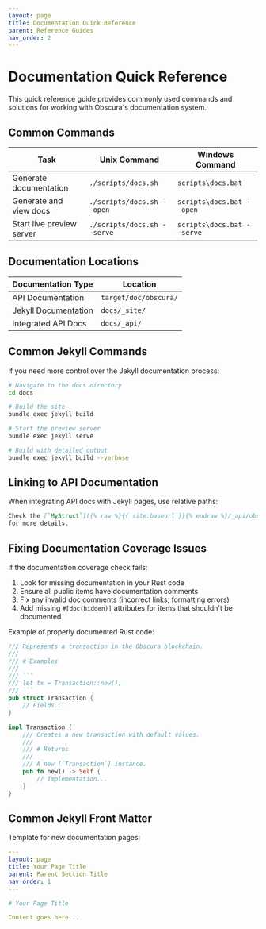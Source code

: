 ```yaml
---
layout: page
title: Documentation Quick Reference
parent: Reference Guides
nav_order: 2
---
```


# Documentation Quick Reference

This quick reference guide provides commonly used commands and solutions for working with Obscura's documentation system.

## Common Commands

| Task | Unix Command | Windows Command |
|------|-------------|----------------|
| Generate documentation | `./scripts/docs.sh` | `scripts\docs.bat` |
| Generate and view docs | `./scripts/docs.sh --open` | `scripts\docs.bat --open` |
| Start live preview server | `./scripts/docs.sh --serve` | `scripts\docs.bat --serve` |

## Documentation Locations

| Documentation Type | Location |
|-------------------|----------|
| API Documentation | `target/doc/obscura/` |
| Jekyll Documentation | `docs/_site/` |
| Integrated API Docs | `docs/_api/` |

## Common Jekyll Commands

If you need more control over the Jekyll documentation process:

```bash
# Navigate to the docs directory
cd docs

# Build the site
bundle exec jekyll build

# Start the preview server
bundle exec jekyll serve

# Build with detailed output
bundle exec jekyll build --verbose
```

## Linking to API Documentation

When integrating API docs with Jekyll pages, use relative paths:

```markdown
Check the [`MyStruct`]({% raw %}{{ site.baseurl }}{% endraw %}/_api/obscura/struct.MyStruct.html) documentation 
for more details.
```

## Fixing Documentation Coverage Issues

If the documentation coverage check fails:

1. Look for missing documentation in your Rust code
2. Ensure all public items have documentation comments
3. Fix any invalid doc comments (incorrect links, formatting errors)
4. Add missing `#[doc(hidden)]` attributes for items that shouldn't be documented

Example of properly documented Rust code:

```rust
/// Represents a transaction in the Obscura blockchain.
///
/// # Examples
///
/// ```
/// let tx = Transaction::new();
/// ```
pub struct Transaction {
    // Fields...
}

impl Transaction {
    /// Creates a new transaction with default values.
    ///
    /// # Returns
    ///
    /// A new [`Transaction`] instance.
    pub fn new() -> Self {
        // Implementation...
    }
}
```

## Common Jekyll Front Matter

Template for new documentation pages:

```yaml
---
layout: page
title: Your Page Title
parent: Parent Section Title
nav_order: 1
---

# Your Page Title

Content goes here...
``` 
